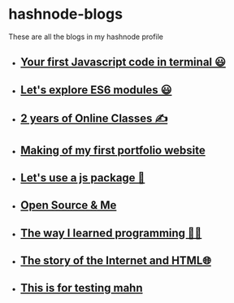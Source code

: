 # hashnode-blogs
These are all the blogs in my hashnode profile

- ## [Your first Javascript code in terminal 😃](./hashnode-blogs/cl58wo55202f0d0nv9ov01hgr)
- ## [Let's explore ES6 modules 😃](./hashnode-blogs/cl5hr2ewk038gt4nv60gg9m5t)
- ## [2 years of Online Classes ✍️](./hashnode-blogs/cl6gp4x6202xrwtnv9tis8wij)
- ## [Making of my first portfolio website](./hashnode-blogs/cl6lpq7q5032nr2nv5chlh6w3)
- ## [Let's use a js package 🎁](./hashnode-blogs/cl7gjxkxo0f241unv95mzgy7k)
- ## [Open Source & Me](./hashnode-blogs/cl7vk2qw105c6x9nv4bou87jr)
- ## [The way I learned programming 🧑‍💻](./hashnode-blogs/clc3erszm0g9ayfnv5sibdjze)
- ## [The story of the Internet and HTML🌐](./hashnode-blogs/clc69ngvc0xgnyfnvepso3v5w)
- ## [This is for testing mahn](./hashnode-blogs/helloHii)